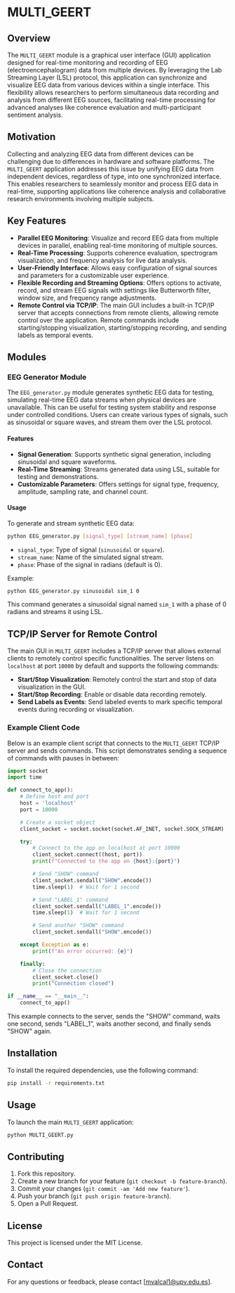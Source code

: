 # MULTI_GEERT

## Overview
The `MULTI_GEERT` module is a graphical user interface (GUI) application designed for real-time monitoring and recording of EEG (electroencephalogram) data from multiple devices. By leveraging the Lab Streaming Layer (LSL) protocol, this application can synchronize and visualize EEG data from various devices within a single interface. This flexibility allows researchers to perform simultaneous data recording and analysis from different EEG sources, facilitating real-time processing for advanced analyses like coherence evaluation and multi-participant sentiment analysis.

## Motivation
Collecting and analyzing EEG data from different devices can be challenging due to differences in hardware and software platforms. The `MULTI_GEERT` application addresses this issue by unifying EEG data from independent devices, regardless of type, into one synchronized interface. This enables researchers to seamlessly monitor and process EEG data in real-time, supporting applications like coherence analysis and collaborative research environments involving multiple subjects.

## Key Features
- **Parallel EEG Monitoring**: Visualize and record EEG data from multiple devices in parallel, enabling real-time monitoring of multiple sources.
- **Real-Time Processing**: Supports coherence evaluation, spectrogram visualization, and frequency analysis for live data analysis.
- **User-Friendly Interface**: Allows easy configuration of signal sources and parameters for a customizable user experience.
- **Flexible Recording and Streaming Options**: Offers options to activate, record, and stream EEG signals with settings like Butterworth filter, window size, and frequency range adjustments.
- **Remote Control via TCP/IP**: The main GUI includes a built-in TCP/IP server that accepts connections from remote clients, allowing remote control over the application. Remote commands include starting/stopping visualization, starting/stopping recording, and sending labels as temporal events.

## Modules

### EEG Generator Module
The `EEG_generator.py` module generates synthetic EEG data for testing, simulating real-time EEG data streams when physical devices are unavailable. This can be useful for testing system stability and response under controlled conditions. Users can create various types of signals, such as sinusoidal or square waves, and stream them over the LSL protocol.

#### Features
- **Signal Generation**: Supports synthetic signal generation, including sinusoidal and square waveforms.
- **Real-Time Streaming**: Streams generated data using LSL, suitable for testing and demonstrations.
- **Customizable Parameters**: Offers settings for signal type, frequency, amplitude, sampling rate, and channel count.

#### Usage
To generate and stream synthetic EEG data:
```bash
python EEG_generator.py [signal_type] [stream_name] [phase]
```

- `signal_type`: Type of signal (`sinusoidal` or `square`).
- `stream_name`: Name of the simulated signal stream.
- `phase`: Phase of the signal in radians (default is 0).

Example:
```bash
python EEG_generator.py sinusoidal sim_1 0
```

This command generates a sinusoidal signal named `sim_1` with a phase of 0 radians and streams it using LSL.

## TCP/IP Server for Remote Control
The main GUI in `MULTI_GEERT` includes a TCP/IP server that allows external clients to remotely control specific functionalities. The server listens on `localhost` at port `10000` by default and supports the following commands:

- **Start/Stop Visualization**: Remotely control the start and stop of data visualization in the GUI.
- **Start/Stop Recording**: Enable or disable data recording remotely.
- **Send Labels as Events**: Send labeled events to mark specific temporal events during recording or visualization.

### Example Client Code
Below is an example client script that connects to the `MULTI_GEERT` TCP/IP server and sends commands. This script demonstrates sending a sequence of commands with pauses in between:

```python
import socket
import time

def connect_to_app():
    # Define host and port
    host = 'localhost'
    port = 10000

    # Create a socket object
    client_socket = socket.socket(socket.AF_INET, socket.SOCK_STREAM)

    try:
        # Connect to the app on localhost at port 10000
        client_socket.connect((host, port))
        print(f"Connected to the app on {host}:{port}")

        # Send "SHOW" command
        client_socket.sendall("SHOW".encode())
        time.sleep(1)  # Wait for 1 second

        # Send "LABEL_1" command
        client_socket.sendall("LABEL_1".encode())
        time.sleep(1)  # Wait for 1 second

        # Send another "SHOW" command
        client_socket.sendall("SHOW".encode())

    except Exception as e:
        print(f"An error occurred: {e}")

    finally:
        # Close the connection
        client_socket.close()
        print("Connection closed")

if __name__ == "__main__":
    connect_to_app()
```

This example connects to the server, sends the "SHOW" command, waits one second, sends "LABEL_1", waits another second, and finally sends "SHOW" again.

## Installation
To install the required dependencies, use the following command:
```bash
pip install -r requirements.txt
```

## Usage
To launch the main `MULTI_GEERT` application:
```bash
python MULTI_GEERT.py
```

## Contributing
1. Fork this repository.
2. Create a new branch for your feature (`git checkout -b feature-branch`).
3. Commit your changes (`git commit -am 'Add new feature'`).
4. Push your branch (`git push origin feature-branch`).
5. Open a Pull Request.

## License
This project is licensed under the MIT License.

## Contact
For any questions or feedback, please contact [mvalcal1@upv.edu.es].
